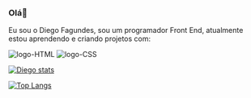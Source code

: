 ### Olá👋

Eu sou o Diego Fagundes, sou um programador Front End, atualmente estou aprendendo e criando projetos com:
<br>

<img src="https://img.shields.io/badge/HTML-239120?style=for-the-badge&logo=html5&logoColor=white" alt="logo-HTML" />
<img src="https://img.shields.io/badge/CSS-239120?&style=for-the-badge&logo=css3&logoColor=white" alt="logo-CSS" /> 

[![Diego stats](https://github-readme-stats.vercel.app/api?username=DiegoSilva1919)](https://github.com/anuraghazra/github-readme-stats)

[![Top Langs](https://github-readme-stats.vercel.app/api/top-langs/?username=DiegoSilva1919)](https://github.com/anuraghazra/github-readme-stats)
